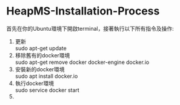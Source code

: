 # HeapMS-Installation-Process
首先在你的Ubuntu環境下開啟terminal，接著執行以下所有指令及操作:
1. 更新  
   sudo apt-get update  
3. 移除舊有的docker環境  
   sudo apt-get remove docker docker-engine docker.io  
3. 安裝新的docker環境  
   sudo apt install docker.io  
4. 執行docker環境  
   sudo service docker start  
5. 
